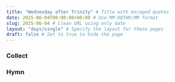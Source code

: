 ```yaml
---
title: "Wednesday after Trinity" # Title with escaped quotes
date: 2025-06-04T00:00:00+00:00 # Use-MM-DDTHH:MM format
slug: 2025-06-04 # Clean URL using only date
layout: "days/single" # Specify the layout for these pages
draft: false # Set to true to hide the page
---
```


### Collect


### Hymn